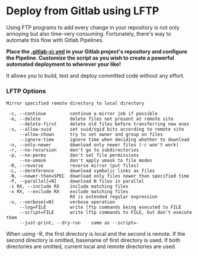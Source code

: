 # Deploy from Gitlab using LFTP

Using FTP programs to add every change in your repository is not only annoying but also time-very consuming. 
Fortunately, there's way to automate this flow with Gitlab Pipelines.

**Place the [.gitlab-ci.yml](https://github.com/hugil/lftp-gitlabci/blob/master/.gitlab-ci.yml ".gitlab-ci.yml") in your Gitlab project's repository and configure the Pipeline. Customize the script as you wish to create a powerful automated deployment to wherever your like!**

It allows you to  build, test and deploy committed code without any effort.

### LFTP Options
```
Mirror specified remote directory to local directory

 -c, --continue         continue a mirror job if possible
 -e, --delete           delete files not present at remote site
     --delete-first     delete old files before transferring new ones
 -s, --allow-suid       set suid/sgid bits according to remote site
     --allow-chown      try to set owner and group on files
     --ignore-time      ignore time when deciding whether to download
 -n, --only-newer       download only newer files (-c won't work)
 -r, --no-recursion     don't go to subdirectories
 -p, --no-perms         don't set file permissions
     --no-umask         don't apply umask to file modes
 -R, --reverse          reverse mirror (put files)
 -L, --dereference      download symbolic links as files
 -N, --newer-than=SPEC  download only files newer than specified time
 -P, --parallel[=N]     download N files in parallel
 -i RX, --include RX    include matching files
 -x RX, --exclude RX    exclude matching files
                        RX is extended regular expression
 -v, --verbose[=N]      verbose operation
     --log=FILE         write lftp commands being executed to FILE
     --script=FILE      write lftp commands to FILE, but don't execute them
     --just-print, --dry-run    same as --script=-
```
When using -R, the first directory is local and the second is remote.
If the second directory is omitted, basename of first directory is used.
If both directories are omitted, current local and remote directories are used.

